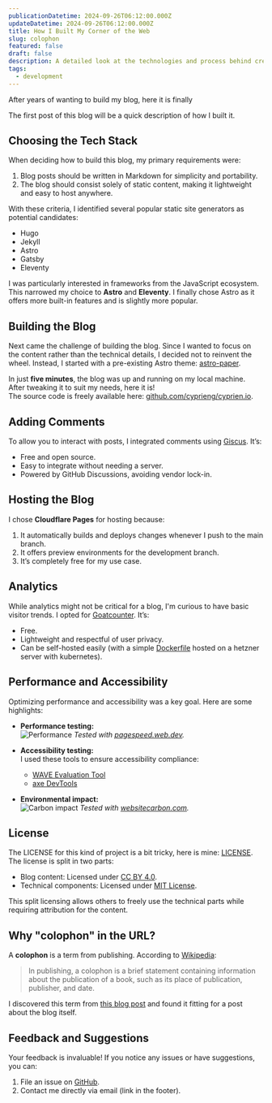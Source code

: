 ```yaml
---
publicationDatetime: 2024-09-26T06:12:00.000Z
updateDatetime: 2024-09-26T06:12:00.000Z
title: How I Built My Corner of the Web
slug: colophon
featured: false
draft: false
description: A detailed look at the technologies and process behind creating this blog
tags:
  - development
---
```


After years of wanting to build my blog, here it is finally

The first post of this blog will be a quick description of how I built it.

## Choosing the Tech Stack

When deciding how to build this blog, my primary requirements were:

1. Blog posts should be written in Markdown for simplicity and portability.
2. The blog should consist solely of static content, making it lightweight and easy to host anywhere.

With these criteria, I identified several popular static site generators as potential candidates:

- Hugo
- Jekyll
- Astro
- Gatsby
- Eleventy

I was particularly interested in frameworks from the JavaScript ecosystem. This narrowed my choice to **Astro** and **Eleventy**. I finally chose Astro as it offers more built-in features and is slightly more popular.

## Building the Blog

Next came the challenge of building the blog. Since I wanted to focus on the content rather than the technical details, I decided not to reinvent the wheel. Instead, I started with a pre-existing Astro theme: [astro-paper](https://github.com/satnaing/astro-paper).

In just **five minutes**, the blog was up and running on my local machine. After tweaking it to suit my needs, here it is!  
The source code is freely available here: [github.com/cyprieng/cyprien.io](https://github.com/cyprieng/cyprien.io).

## Adding Comments

To allow you to interact with posts, I integrated comments using [Giscus](https://giscus.app/). It’s:

- Free and open source.
- Easy to integrate without needing a server.
- Powered by GitHub Discussions, avoiding vendor lock-in.

## Hosting the Blog

I chose **Cloudflare Pages** for hosting because:

1. It automatically builds and deploys changes whenever I push to the main branch.
2. It offers preview environments for the development branch.
3. It’s completely free for my use case.

## Analytics

While analytics might not be critical for a blog, I'm curious to have basic visitor trends. I opted for [Goatcounter](https://www.goatcounter.com). It’s:

- Free.
- Lightweight and respectful of user privacy.
- Can be self-hosted easily (with a simple [Dockerfile](https://github.com/cyprieng/goatcounter-dockerfile) hosted on a hetzner server with kubernetes).

## Performance and Accessibility

Optimizing performance and accessibility was a key goal. Here are some highlights:

- **Performance testing:**  
  ![Performance](assets/images/posts/2024/colophon/performance.png)
  _Tested with [pagespeed.web.dev](https://pagespeed.web.dev/)._

- **Accessibility testing:**  
  I used these tools to ensure accessibility compliance:
  - [WAVE Evaluation Tool](https://chromewebstore.google.com/detail/wave-evaluation-tool/jbbplnpkjmmeebjpijfedlgcdilocofh)
  - [axe DevTools](https://chromewebstore.google.com/detail/axe-devtools-web-accessib/lhdoppojpmngadmnindnejefpokejbdd)

- **Environmental impact:**  
  ![Carbon impact](assets/images/posts/2024/colophon/carbon.png)
  _Tested with [websitecarbon.com](https://www.websitecarbon.com/)._

## License

The LICENSE for this kind of project is a bit tricky, here is mine: [LICENSE](https://github.com/cyprieng/cyprien.io/blob/main/LICENSE).
The license is split in two parts:

- Blog content: Licensed under [CC BY 4.0](https://creativecommons.org/licenses/by/4.0/).
- Technical components: Licensed under [MIT License](https://opensource.org/licenses/MIT).

This split licensing allows others to freely use the technical parts while requiring attribution for the content.

## Why "colophon" in the URL?

A **colophon** is a term from publishing. According to [Wikipedia](<https://en.wikipedia.org/wiki/Colophon_(publishing)>):

> In publishing, a colophon is a brief statement containing information about the publication of a book, such as its place of publication, publisher, and date.

I discovered this term from [this blog post](https://eva.town/colophon) and found it fitting for a post about the blog itself.

## Feedback and Suggestions

Your feedback is invaluable! If you notice any issues or have suggestions, you can:

1. File an issue on [GitHub](https://github.com/cyprieng/cyprien.io/issues/new).
2. Contact me directly via email (link in the footer).
